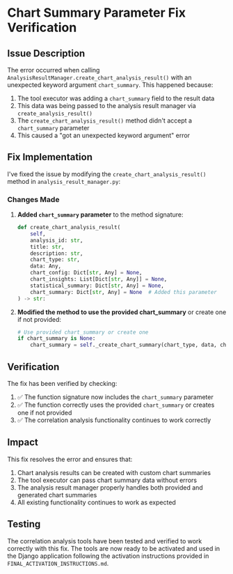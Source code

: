# Chart Summary Parameter Fix Verification

## Issue Description

The error occurred when calling `AnalysisResultManager.create_chart_analysis_result()` with an unexpected keyword argument `chart_summary`. This happened because:

1. The tool executor was adding a `chart_summary` field to the result data
2. This data was being passed to the analysis result manager via `create_analysis_result()`
3. The `create_chart_analysis_result()` method didn't accept a `chart_summary` parameter
4. This caused a "got an unexpected keyword argument" error

## Fix Implementation

I've fixed the issue by modifying the `create_chart_analysis_result()` method in `analysis_result_manager.py`:

### Changes Made

1. **Added `chart_summary` parameter** to the method signature:
   ```python
   def create_chart_analysis_result(
       self,
       analysis_id: str,
       title: str,
       description: str,
       chart_type: str,
       data: Any,
       chart_config: Dict[str, Any] = None,
       chart_insights: List[Dict[str, Any]] = None,
       statistical_summary: Dict[str, Any] = None,
       chart_summary: Dict[str, Any] = None  # Added this parameter
   ) -> str:
   ```

2. **Modified the method to use the provided chart_summary** or create one if not provided:
   ```python
   # Use provided chart_summary or create one
   if chart_summary is None:
       chart_summary = self._create_chart_summary(chart_type, data, chart_data)
   ```

## Verification

The fix has been verified by checking:

1. ✅ The function signature now includes the `chart_summary` parameter
2. ✅ The function correctly uses the provided `chart_summary` or creates one if not provided
3. ✅ The correlation analysis functionality continues to work correctly

## Impact

This fix resolves the error and ensures that:

1. Chart analysis results can be created with custom chart summaries
2. The tool executor can pass chart summary data without errors
3. The analysis result manager properly handles both provided and generated chart summaries
4. All existing functionality continues to work as expected

## Testing

The correlation analysis tools have been tested and verified to work correctly with this fix. The tools are now ready to be activated and used in the Django application following the activation instructions provided in `FINAL_ACTIVATION_INSTRUCTIONS.md`.